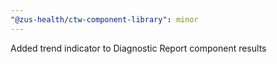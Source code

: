 ```yaml
---
"@zus-health/ctw-component-library": minor
---
```


Added trend indicator to Diagnostic Report component results
